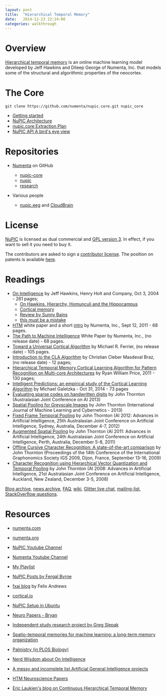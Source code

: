 ```yaml
---
layout: post
title:  "Hierarchical Temporal Memory"
date:   2014-12-23 22:24:00
categories: walkthrough
---
```


Overview
========

[Hierarchical temporal memory](http://en.wikipedia.org/wiki/Hierarchical_temporal_memory) is an online machine learning model 
developed by Jeff Hawkins and Dileep George of Numenta, Inc. 
that models some of the structural and algorithmic properties of the neocortex. 


The Core
========

    git clone https://github.com/numenta/nupic.core.git nupic_core

- [Getting started](https://github.com/numenta/nupic/wiki)
- [NuPIC Architecture](https://github.com/numenta/nupic/wiki/NuPIC-Architecture)
- [nupic.core Extraction Plan](https://github.com/numenta/nupic/wiki/nupic.core-Extraction-Plan)
- [NuPIC API A bird's eye view](https://github.com/numenta/nupic/wiki/NuPIC-API---A-bird%27s-eye-view)

Repositories
============

- [Numenta](https://github.com/numenta) on GitHub
	- [nupic-core](https://github.com/numenta/nupic.core)
	- [nupic](https://github.com/numenta/nupic)
	- [research](https://github.com/numenta/nupic.research)

- Various people
	- [nupic.eeg](https://github.com/marionleborgne/nupic.eeg) and [CloudBrain](http://ebrain.io/introducing-cloudbrain/)

License
=======

[NuPIC](http://numenta.org/nupic.html) is licensed as dual 
commercial and [GPL version 3](http://www.gnu.org/licenses/gpl.html). 
In effect, if you want to sell it you need to buy it.

The contributors are asked to sign a 
[contributor license](http://numenta.org/licenses/cl/).
The position on patents is available 
[here](http://numenta.org/blog/2013/07/01/patent-position.html). 

Readings
========

- [On Intelligence](http://books.google.ro/books/about/On_Intelligence.html?id=xTD4LqJT0ggC&redir_esc=y) by Jeff Hawkins, 
Henry Holt and Company, Oct 3, 2004 - 261 pages;
	- [On Hawkins, Hierarchy, Homunculi and the Hippocampus](https://headbirths.wordpress.com/2013/10/08/on-hawkins-hierarchy-homunculi-and-the-hippocampus/)
	- [Cortical memory](http://www.scholarpedia.org/article/Cortical_memory)
	- [Review by Sunny Bains](http://sunnybains.typepad.com/bmbooks/2007/05/on_intelligence.html)
	- [this must be a mistake](http://ordorica.org/system/ebooks/On%20Intelligence%20-%20Jeff%20Hawkins.pdf)
- [HTM](http://numenta.com/assets/pdf/whitepapers/hierarchical-temporal-memory-cortical-learning-algorithm-0.2.1-en.pdf) white paper
and a short [intro](http://numenta.org/htm.html) by Numenta, Inc., 
Sept 12, 2011 - 68 pages.
- [The Path to Machine Intelligence](http://numenta.com/assets/pdf/whitepapers/Numenta%20-%20Path%20to%20Machine%20Intelligence%20White%20Paper.pdf) White Paper
by  Numenta, Inc., 
(no release date) - 68 pages.
- [Toward a Universal Cortical Algorithm]()
by Michael R. Ferrier, 
(no release date) - 105 pages.
- [Introduction to the CLA Algorithm](http://numenta.org/resources/community-content/IntroductiontoCLAAlgorithm.pdf)
by Christian Cleber Masdeval Braz, (no release date) - 12 pages;
- [Hierarchical Temporal Memory Cortical Learning Algorithm for Pattern Recognition on Multi-core Architectures](http://pdxscholar.library.pdx.edu/cgi/viewcontent.cgi?article=1201&context=open_access_etds) by Ryan William Price, 
2011 - 130 pages;
- [Intelligent Predictions: an empirical study of the Cortical Learning Algorithm](http://numenta.org/resources/community-content/Masterthesis%20Nupic%20Study.pdf) by Michael Galetzka - Oct 31, 2014 - 73 pages
- [Evaluating sparse codes on handwritten digits](http://www.ict.griffith.edu.au/~johnt/publications/AI2013.pdf) by John Thornton  (Australasian Joint Conference on AI 2013)
- [Spatial Pooling for Greyscale Images](http://www.ict.griffith.edu.au/~johnt/publications/IJMLC2012.pdf) by John Thornton (International Journal of Machine Learning and Cybernetics - 2013)
- [Fixed Frame Temporal Pooling](http://www.ict.griffith.edu.au/~johnt/publications/AI2012.pdf) by John Thornton (AI 2012: Advances in Artificial Intelligence, 25th Australasian Joint Conference on Artificial Intelligence, Sydney, Australia, December 4-7, 2012)
- [Augmented Spatial Pooling](http://www.ict.griffith.edu.au/~johnt/publications/AI2011.pdf) by John Thornton (AI 2011: Advances in Artificial Intelligence, 24th Australasian Joint Conference on Artificial Intelligence, Perth, Australia, December 5-8, 2011)
- [Offline Cursive Character Recognition: A state-of-the-art comparison](http://www.ict.griffith.edu.au/~johnt/publications/IGS2009.pdf) by John Thornton (Proceedings of the 14th Conference of the International Graphonomics Society IGS 2009, Dijon, France, September 13-16, 2009)
- [Character Recognition using Hierarchical Vector Quantization and Temporal Pooling](http://www.ict.griffith.edu.au/~johnt/publications/AI2008.pdf) by John Thornton (AI 2008: Advances in Artificial Intelligence, 21st Australasian Joint Conference on Artificial Intelligence, Auckland, New Zealand, December 3-5, 2008)



[Blog archive](http://numenta.org/blog/archive.html),
[news archive](http://numenta.org/news/archive.html), 
[FAQ](http://numenta.org/faq.html), [wiki](https://github.com/numenta/nupic/Wiki/), [Glitter live chat](https://gitter.im/numenta/public),
[mailing-list](http://lists.numenta.org/pipermail/nupic-theory_lists.numenta.org/),
[StackOverflow questions](http://stackoverflow.com/questions/tagged/nupic).

Resources
=========

- [numenta.com](http://numenta.com/)
- [numenta.org](http://numenta.org/)
- [NuPIC Youtube Channel](https://www.youtube.com/user/OfficialNumenta/videos)
- [Numenta Youtube Channel](https://www.youtube.com/user/numenta/videos)
- [My Playlist](https://www.youtube.com/playlist?list=PLyh828DIg4wdSck2_H5A_KruczVscZXv6)
- [NuPIC Posts by Fergal Byrne](http://inbits.com/category/nupic/)
- [fxai blog](http://floybix.github.io/) by Felix Andrews
- [cortical.io](http://www.cortical.io/)
- [NuPIC Setup in Ubuntu](https://nikolaygrozev.wordpress.com/2014/02/25/nupic-setup-in-ubuntu/)
- [Neuro Papers - Bryan](http://diyhpl.us/~bryan/papers2/neuro/)

- [Independent study research project by Greg Slepak](https://www.taoeffect.com/other/nupic/)
- [Spatio-temporal memories for machine learning: a long-term memory organization](http://www.ncbi.nlm.nih.gov/pubmed/19336289)
- [Palmistry (in PLOS Biology)](http://www.ncbi.nlm.nih.gov/pmc/articles/PMC526780/)

- [Nerd Wisdom about On Intelligence](http://nerdwisdom.com/tag/nupic/)
- [A messy and incomplete list Artificial General Intelligence projects](http://linas.org/agi.html)
- [HTM Neuroscience Papers](http://www.mendeley.com/groups/4799871/htm-neuroscience-papers/papers/)
- [Eric Laukien's blog on Continuous Hierarchical Temporal Memory](https://cireneikual.wordpress.com/)


